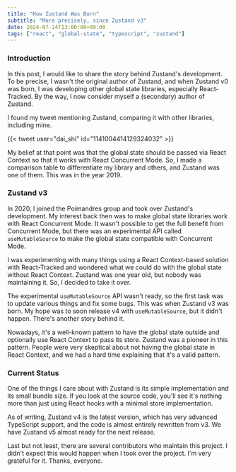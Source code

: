 ```yaml
---
title: "How Zustand Was Born"
subtitle: "More precisely, since Zustand v3"
date: 2024-07-14T13:00:00+09:00
tags: ["react", "global-state", "typescript", "zustand"]
---
```


### Introduction

In this post, I would like to share the story behind Zustand's development. To be precise, I wasn't the original author of Zustand, and when Zustand v0 was born, I was developing other global state libraries, especially React-Tracked. By the way, I now consider myself a (secondary) author of Zustand.

I found my tweet mentioning Zustand, comparing it with other libraries, including mine.

{{< tweet user="dai_shi" id="1141004414129324032" >}}

My belief at that point was that the global state should be passed via React Context so that it works with React Concurrent Mode. So, I made a comparison table to differentiate my library and others, and Zustand was one of them. This was in the year 2019.

### Zustand v3

In 2020, I joined the Poimandres group and took over Zustand's development. My interest back then was to make global state libraries work with React Concurrent Mode. It wasn't possible to get the full benefit from Concurrent Mode, but there was an experimental API called `useMutableSource` to make the global state compatible with Concurrent Mode.

I was experimenting with many things using a React Context-based solution with React-Tracked and wondered what we could do with the global state without React Context. Zustand was one year old, but nobody was maintaining it. So, I decided to take it over.

The experimental `useMutableSource` API wasn't ready, so the first task was to update various things and fix some bugs. This was when Zustand v3 was born. My hope was to soon release v4 with `useMutableSource`, but it didn't happen. There's another story behind it.

Nowadays, it's a well-known pattern to have the global state outside and optionally use React Context to pass its store. Zustand was a pioneer in this pattern. People were very skeptical about not having the global state in React Context, and we had a hard time explaining that it's a valid pattern.

### Current Status

One of the things I care about with Zustand is its simple implementation and its small bundle size. If you look at the source code, you'll see it's nothing more than just using React hooks with a minimal store implementation.

As of writing, Zustand v4 is the latest version, which has very advanced TypeScript support, and the code is almost entirely rewritten from v3. We have Zustand v5 almost ready for the next release.

Last but not least, there are several contributors who maintain this project. I didn't expect this would happen when I took over the project. I'm very grateful for it. Thanks, everyone.
